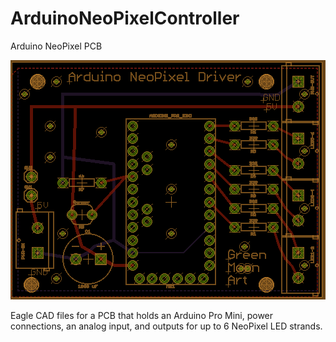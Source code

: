 # ArduinoNeoPixelController
Arduino NeoPixel PCB

![alt text](https://raw.githubusercontent.com/GreenMoonArt/ArduinoNeoPixelController/d26379eee3d41f41b79714ae31324d383b0d19d3/NeoPixelDriverPCB.png)

Eagle CAD files for a PCB that holds an Arduino Pro Mini, power connections, an analog input, and outputs for up to 6 NeoPixel LED strands. 
